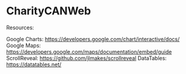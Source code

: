 # CharityCANWeb

Resources:

Google Charts: https://developers.google.com/chart/interactive/docs/
Google Maps: https://developers.google.com/maps/documentation/embed/guide
ScrollReveal: https://github.com/jlmakes/scrollreveal
DataTables: https://datatables.net/